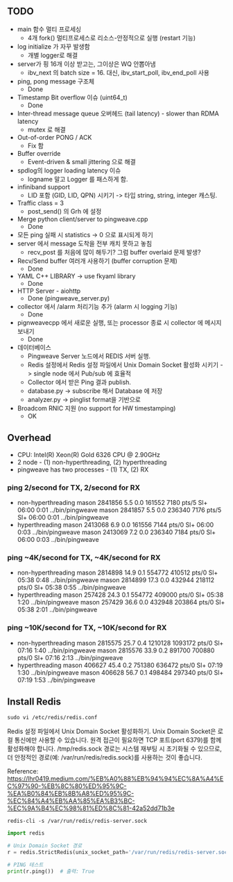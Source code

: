## TODO

- main 함수 멀티 프로세싱
    - 4개 fork() 멀티프로세스로 리소스-안정적으로 실행 (restart 기능)
- log initialize 가 자꾸 발생함
    - 개별 logger로 해결
- server가 핑 16개 이상 받고는, 그이상은 WQ 안뽑아냄
    - ibv_next 의 batch size = 16. 대신, ibv_start_poll, ibv_end_poll 사용
- ping, pong message 구조체
    - Done
- Timestamp Bit overflow 이슈 (uint64_t)
    - Done
- Inter-thread message queue 오버헤드 (tail latency) - slower than RDMA latency
    - mutex 로 해결
- Out-of-order PONG / ACK
    - Fix 함
- Buffer override
    - Event-driven & small jittering 으로 해결
- spdlog의 logger loading latency 이슈
    - logname 말고 Logger 를 패스하게 함.
- infiniband support
    - LID 포함 (GID, LID, QPN) 시키기 -> 타입 string, string, integer 캐스팅.
- Traffic class = 3
    - post_send() 의 Grh 에 설정
- Merge python client/server to pingweave.cpp
    - Done
- 모든 ping 실패 시 statistics -> 0 으로 표시되게 하기
- server 에서 message 도착을 전부 캐치 못하고 놓침
    - recv_post 를 처음에 많이 해두기? 그럼 buffer overlaid 문제 발생?
- Recv/Send buffer 여러개 사용하기 (buffer corruption 문제)
    - Done
- YAML C++ LIBRARY  -> use fkyaml library
    - Done
- HTTP Server - aiohttp
    - Done (pingweave_server.py)
- collector 에서 /alarm 처리기능 추가 (alarm 시 logging 기능)
    - Done
- pignweavecpp 에서 새로운 실행, 또는 processor 종료 시 collector 에 메시지 보내기
    - Done
- 데이터베이스
    - Pingweave Server 노드에서 REDIS 서버 실행. 
    - Redis 설정에서 Redis 설정 파일에서 Unix Domain Socket 활성화 시키기 -> single node 에서 Pub/sub 에 효율적
    - Collector 에서 받은 Ping 결과 publish.
    - database.py -> subscribe 해서 Database 에 저장
    - analyzer.py -> pinglist format을 기반으로 
- Broadcom RNIC 지원 (no support for HW timestamping)
    - OK

## Overhead
* CPU: Intel(R) Xeon(R) Gold 6326 CPU @ 2.90GHz
* 2 node - (1) non-hyperthreading, (2) hyperthreading
* pingweave has two processes - (1) TX, (2) RX
### ping 2/second for TX, 2/second for RX
- non-hyperthreading
    mason    2841856  5.5  0.0 161552  7180 pts/5    Sl+  06:00   0:01 ../bin/pingweave
    mason    2841857  5.5  0.0 236340  7176 pts/5    Sl+  06:00   0:01 ../bin/pingweave
- hyperthreading
    mason    2413068  6.9  0.0 161556  7144 pts/0    Sl+  06:00   0:03 ../bin/pingweave
    mason    2413069  7.2  0.0 236340  7184 pts/0    Sl+  06:00   0:03 ../bin/pingweave
### ping ~4K/second for TX, ~4K/second for RX
- non-hyperthreading
    mason    2814898 14.9  0.1 554772 410512 pts/0   Sl+  05:38   0:48 ../bin/pingweave
    mason    2814899 17.3  0.0 432944 218112 pts/0   Sl+  05:38   0:55 ../bin/pingweave
- hyperthreading
    mason     257428 24.3  0.1 554772 409000 pts/0   Sl+  05:38   1:20 ../bin/pingweave
    mason     257429 36.6  0.0 432948 203864 pts/0   Sl+  05:38   2:01 ../bin/pingweave
### ping ~10K/second for TX, ~10K/second for RX
- non-hyperthreading
    mason    2815575 25.7  0.4 1210128 1093172 pts/0 Sl+  07:16   1:40 ../bin/pingweave
    mason    2815576 33.9  0.2 891700 700880 pts/0   Sl+  07:16   2:13 ../bin/pingweave
- hyperthreading
    mason     406627 45.4  0.2 751380 636472 pts/0   Sl+  07:19   1:30 ../bin/pingweave
    mason     406628 56.7  0.1 498484 297340 pts/0   Sl+  07:19   1:53 ../bin/pingweave


## Install Redis

```
sudo vi /etc/redis/redis.conf
```

Redis 설정 파일에서 Unix Domain Socket 활성화하기.
Unix Domain Socket은 로컬 통신에만 사용할 수 있습니다.
원격 접근이 필요하면 TCP 포트(port 6379)를 함께 활성화해야 합니다.
/tmp/redis.sock 경로는 시스템 재부팅 시 초기화될 수 있으므로, 더 안정적인 경로(예: /var/run/redis/redis.sock)를 사용하는 것이 좋습니다.

Reference: https://lhr0419.medium.com/%EB%A0%88%EB%94%94%EC%8A%A4%EC%97%90-%EB%8C%80%ED%95%9C-%EA%B0%84%EB%8B%A8%ED%95%9C-%EC%84%A4%EB%AA%85%EA%B3%BC-%EC%9A%B4%EC%98%81%ED%8C%81-42a52dd71b3e

```
redis-cli -s /var/run/redis/redis-server.sock
```

```python
import redis

# Unix Domain Socket 경로
r = redis.StrictRedis(unix_socket_path='/var/run/redis/redis-server.sock', decode_responses=True)

# PING 테스트
print(r.ping())  # 출력: True
```
